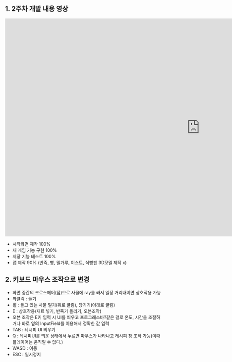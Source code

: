 ## 1. 2주차 개발 내용 영상
<iframe width="1253" height="705" src="https://www.youtube.com/embed/_VmQ3L9GYZc" frameborder="0" allow="accelerometer; autoplay; clipboard-write; encrypted-media; gyroscope; picture-in-picture" allowfullscreen></iframe>

- 시작화면 제작 100%
- 새 게임 기능 구현 100%
- 저장 기능 테스트 100%
- 맵 제작 90% (반죽, 빵, 밀가루, 이스트, 식빵팬 3D모델 제작 x)

## 2. 키보드 마우스 조작으로 변경

- 화면 중간의 크로스헤어(점)으로 사물에 ray를 쏴서 일정 거리내이면 상호작용 가능
- 좌클릭 : 들기
- 휠 : 들고 있는 사물 밀기(위로 굴림), 당기기(아래로 굴림)
- E : 상호작용(재료 넣기, 반죽기 돌리기, 오븐조작)
- 오븐 조작은 E키 입력 시 UI를 띄우고 프로그래스바?같은 걸로 온도, 시간을 조절하거나 바로 옆의 InputField를 이용해서 정확한 값 입력
- TAB : 레시피 UI 띄우기
- Q : 레시피UI를 띄운 상태에서 누르면 마우스가 나타나고 레시피 창 조작 가능(이때 플레이어는 움직일 수 없다.)
- WASD : 이동
- ESC : 일시정지
